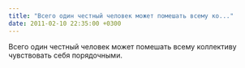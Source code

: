 ```yaml
---
title: "Всего один честный человек может помешать всему ко..."
date: 2011-02-10 22:35:00 +0300
---
```


Всего один честный человек может помешать всему коллективу чувствовать себя порядочными.

